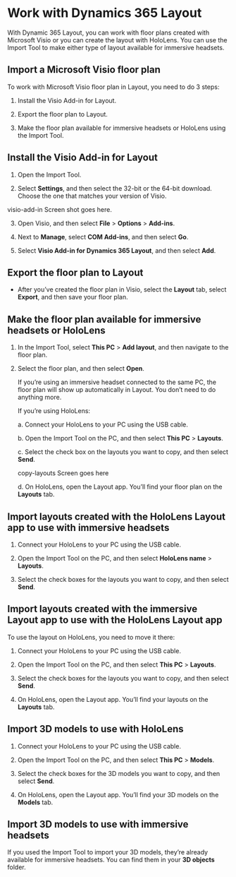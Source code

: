 

# Work with Dynamics 365 Layout

With Dynamic 365 Layout, you can work with floor plans created with Microsoft Visio or you can create the layout with HoloLens. You can use the Import Tool to make either type of layout available for immersive headsets. 

## Import a Microsoft Visio floor plan

To work with Microsoft Visio floor plan in Layout, you need to do 3 steps:

1.	Install the Visio Add-in for Layout. 

2.	Export the floor plan to Layout.

3.	Make the floor plan available for immersive headsets or HoloLens using the Import Tool.

## Install the Visio Add-in for Layout

1.	Open the Import Tool.

2.	Select **Settings**, and then select the 32-bit or the 64-bit download. Choose the one that matches your version of Visio.

visio-add-in Screen shot goes here.

3.	Open Visio, and then select **File** > **Options** > **Add-ins**.

4.	Next to **Manage**, select **COM Add-ins**, and then select **Go**.

5.	Select **Visio Add-in for Dynamics 365 Layout**, and then select **Add**.

## Export the floor plan to Layout

- After you’ve created the floor plan in Visio, select the **Layout** tab, select **Export**, and then save your floor plan.

## Make the floor plan available for immersive headsets or HoloLens 

1.	In the Import Tool, select **This PC** > **Add layout**, and then navigate to the floor plan.

2.	Select the floor plan, and then select **Open**.

    If you’re using an immersive headset connected to the same PC, the floor plan will show up automatically in Layout. You don’t need to do anything more.

    If you’re using HoloLens:
    
    a.	Connect your HoloLens to your PC using the USB cable.

    b.	Open the Import Tool on the PC, and then select **This PC** > **Layouts**.

    c.	Select the check box on the layouts you want to copy, and then select **Send**.
    
    copy-layouts Screen goes here
    
    d.	On HoloLens, open the Layout app. You’ll find your floor plan on the **Layouts** tab.
    
## Import layouts created with the HoloLens Layout app to use with immersive headsets

1.	Connect your HoloLens to your PC using the USB cable.

2.	Open the Import Tool on the PC, and then select **HoloLens name** > **Layouts**.

3.	Select the check boxes for the layouts you want to copy, and then select **Send**.

## Import layouts created with the immersive Layout app to use with the HoloLens Layout app

To use the layout on HoloLens, you need to move it there:

1.	Connect your HoloLens to your PC using the USB cable.

2.	Open the Import Tool on the PC, and then select **This PC** > **Layouts**.

3.	Select the check boxes for the layouts you want to copy, and then select **Send**.

4.	On HoloLens, open the Layout app. You’ll find your layouts on the **Layouts** tab.

## Import 3D models to use with HoloLens

1.	Connect your HoloLens to your PC using the USB cable.

2.	Open the Import Tool on the PC, and then select **This PC** > **Models**.

3.	Select the check boxes for the 3D models you want to copy, and then select **Send**.

4.	On HoloLens, open the Layout app. You’ll find your 3D models on the **Models** tab.

## Import 3D models to use with immersive headsets

If you used the Import Tool to import your 3D models, they’re already available for immersive headsets. You can find them in your **3D objects** folder. 

    


